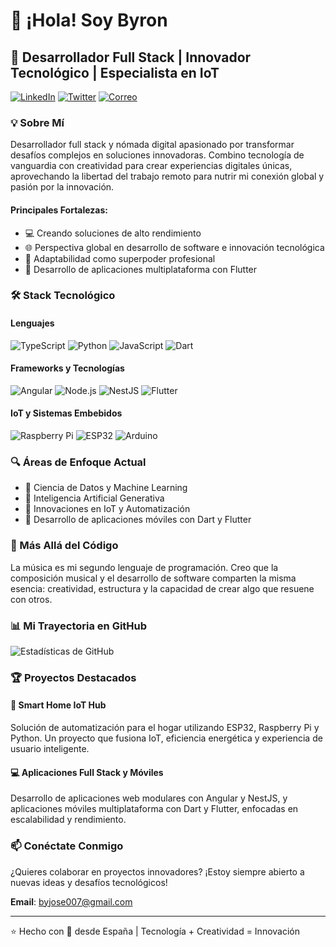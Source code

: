 # 👋 ¡Hola! Soy Byron

## 🚀 Desarrollador Full Stack | Innovador Tecnológico | Especialista en IoT

[![LinkedIn](https://img.shields.io/badge/LinkedIn-blue?style=flat-square&logo=linkedin)](https://www.linkedin.com/in/tu-perfil)
[![Twitter](https://img.shields.io/badge/Twitter-black?style=flat-square&logo=x)](https://twitter.com/tu_usuario)
[![Correo](https://img.shields.io/badge/Email-red?style=flat-square&logo=gmail&logoColor=white)](mailto:byjose007@gmail.com)

### 💡 Sobre Mí

Desarrollador full stack y nómada digital apasionado por transformar desafíos complejos en soluciones innovadoras. Combino tecnología de vanguardia con creatividad para crear experiencias digitales únicas, aprovechando la libertad del trabajo remoto para nutrir mi conexión global y pasión por la innovación.

#### Principales Fortalezas:

- 💻 Creando soluciones de alto rendimiento
- 🌐 Perspectiva global en desarrollo de software e innovación tecnológica
- 🚀 Adaptabilidad como superpoder profesional
- 📱 Desarrollo de aplicaciones multiplataforma con Flutter

### 🛠️ Stack Tecnológico

#### Lenguajes
![TypeScript](https://img.shields.io/badge/-TypeScript-3178C6?style=flat-square&logo=typescript&logoColor=white)
![Python](https://img.shields.io/badge/-Python-3776AB?style=flat-square&logo=python&logoColor=white)
![JavaScript](https://img.shields.io/badge/-JavaScript-F7DF1E?style=flat-square&logo=javascript&logoColor=black)
![Dart](https://img.shields.io/badge/-Dart-0175C2?style=flat-square&logo=dart&logoColor=white)

#### Frameworks y Tecnologías
![Angular](https://img.shields.io/badge/-Angular-DD0031?style=flat-square&logo=angular&logoColor=white)
![Node.js](https://img.shields.io/badge/-Node.js-339933?style=flat-square&logo=node.js&logoColor=white)
![NestJS](https://img.shields.io/badge/-NestJS-E0234E?style=flat-square&logo=nestjs&logoColor=white)
![Flutter](https://img.shields.io/badge/-Flutter-02569B?style=flat-square&logo=flutter&logoColor=white)

#### IoT y Sistemas Embebidos
![Raspberry Pi](https://img.shields.io/badge/-Raspberry%20Pi-A22846?style=flat-square&logo=raspberrypi&logoColor=white)
![ESP32](https://img.shields.io/badge/-ESP32-E7352C?style=flat-square&logo=espressif&logoColor=white)
![Arduino](https://img.shields.io/badge/-Arduino-00979D?style=flat-square&logo=arduino&logoColor=white)



### 🔍 Áreas de Enfoque Actual
- 🧠 Ciencia de Datos y Machine Learning
- 🤖 Inteligencia Artificial Generativa
- 🏡 Innovaciones en IoT y Automatización
- 📱 Desarrollo de aplicaciones móviles con Dart y Flutter

### 🎵 Más Allá del Código
La música es mi segundo lenguaje de programación. Creo que la composición musical y el desarrollo de software comparten la misma esencia: creatividad, estructura y la capacidad de crear algo que resuene con otros.

### 📊 Mi Trayectoria en GitHub
![Estadísticas de GitHub](https://github-readme-stats.vercel.app/api?username=byjose007&show_icons=true&theme=tokyonight)

### 🏆 Proyectos Destacados

#### 🚀 Smart Home IoT Hub
Solución de automatización para el hogar utilizando ESP32, Raspberry Pi y Python. Un proyecto que fusiona IoT, eficiencia energética y experiencia de usuario inteligente.

#### 💻 Aplicaciones Full Stack y Móviles
Desarrollo de aplicaciones web modulares con Angular y NestJS, y aplicaciones móviles multiplataforma con Dart y Flutter, enfocadas en escalabilidad y rendimiento.

### 📫 Conéctate Conmigo
¿Quieres colaborar en proyectos innovadores? ¡Estoy siempre abierto a nuevas ideas y desafíos tecnológicos!

**Email**: byjose007@gmail.com

---

⭐️ Hecho con 💖 desde España | Tecnología + Creatividad = Innovación
